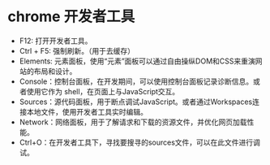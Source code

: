 # chrome 开发者工具

- F12: 打开开发者工具。
- Ctrl + F5: 强制刷新。（用于去缓存）
- Elements: 元素面板，使用“元素”面板可以通过自由操纵DOM和CSS来重演网站的布局和设计。
- Console：控制台面板，在开发期间，可以使用控制台面板记录诊断信息。或者使用它作为      shell，在页面上与JavaScript交互。
- Sources：源代码面板，用于断点调试JavaScript。或者通过Workspaces连接本地文件，使用开发者工具实时编辑。
- Network：网络面板，用于了解请求和下载的资源文件，并优化网页加载性能。
- Ctrl+O：在开发者工具下，寻找要搜寻的sources文件，可以在此文件进行调试。